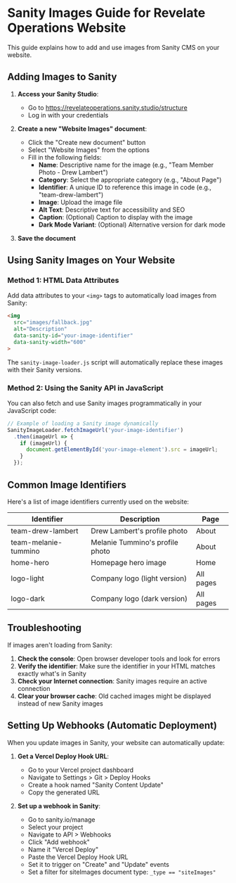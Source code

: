 # Sanity Images Guide for Revelate Operations Website

This guide explains how to add and use images from Sanity CMS on your website.

## Adding Images to Sanity

1. **Access your Sanity Studio**:
   - Go to https://revelateoperations.sanity.studio/structure
   - Log in with your credentials

2. **Create a new "Website Images" document**:
   - Click the "Create new document" button
   - Select "Website Images" from the options
   - Fill in the following fields:
     - **Name**: Descriptive name for the image (e.g., "Team Member Photo - Drew Lambert")
     - **Category**: Select the appropriate category (e.g., "About Page")
     - **Identifier**: A unique ID to reference this image in code (e.g., "team-drew-lambert")
     - **Image**: Upload the image file
     - **Alt Text**: Descriptive text for accessibility and SEO
     - **Caption**: (Optional) Caption to display with the image
     - **Dark Mode Variant**: (Optional) Alternative version for dark mode

3. **Save the document**

## Using Sanity Images on Your Website

### Method 1: HTML Data Attributes

Add data attributes to your `<img>` tags to automatically load images from Sanity:

```html
<img 
  src="images/fallback.jpg" 
  alt="Description" 
  data-sanity-id="your-image-identifier" 
  data-sanity-width="600"
>
```

The `sanity-image-loader.js` script will automatically replace these images with their Sanity versions.

### Method 2: Using the Sanity API in JavaScript

You can also fetch and use Sanity images programmatically in your JavaScript code:

```javascript
// Example of loading a Sanity image dynamically
SanityImageLoader.fetchImageUrl('your-image-identifier')
  .then(imageUrl => {
    if (imageUrl) {
      document.getElementById('your-image-element').src = imageUrl;
    }
  });
```

## Common Image Identifiers

Here's a list of image identifiers currently used on the website:

| Identifier | Description | Page |
|------------|-------------|------|
| team-drew-lambert | Drew Lambert's profile photo | About |
| team-melanie-tummino | Melanie Tummino's profile photo | About |
| home-hero | Homepage hero image | Home |
| logo-light | Company logo (light version) | All pages |
| logo-dark | Company logo (dark version) | All pages |

## Troubleshooting

If images aren't loading from Sanity:

1. **Check the console**: Open browser developer tools and look for errors
2. **Verify the identifier**: Make sure the identifier in your HTML matches exactly what's in Sanity
3. **Check your Internet connection**: Sanity images require an active connection
4. **Clear your browser cache**: Old cached images might be displayed instead of new Sanity images

## Setting Up Webhooks (Automatic Deployment)

When you update images in Sanity, your website can automatically update:

1. **Get a Vercel Deploy Hook URL**:
   - Go to your Vercel project dashboard
   - Navigate to Settings > Git > Deploy Hooks
   - Create a hook named "Sanity Content Update"
   - Copy the generated URL

2. **Set up a webhook in Sanity**:
   - Go to sanity.io/manage
   - Select your project
   - Navigate to API > Webhooks
   - Click "Add webhook"
   - Name it "Vercel Deploy"
   - Paste the Vercel Deploy Hook URL
   - Set it to trigger on "Create" and "Update" events
   - Set a filter for siteImages document type: `_type == "siteImages"`

